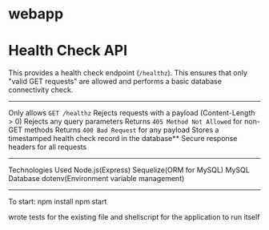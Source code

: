 # webapp

# Health Check API

This provides a health check endpoint (`/healthz`).  This ensures that only "valid GET requests" are allowed and performs a basic database connectivity check.

---

  Only allows `GET /healthz`
  Rejects requests with a payload (Content-Length > 0)
  Rejects any query parameters 
  Returns `405 Method Not Allowed` for non-GET methods
  Returns `400 Bad Request` for any payload
  Stores a timestamped health check record in the database**
  Secure response headers for all requests

---

Technologies Used
  Node.js(Express)
  Sequelize(ORM for MySQL)
  MySQL Database
  dotenv(Environment variable management)

---
To start:
npm install
npm start

wrote tests for the existing file
and shellscript for the application to run itself
